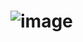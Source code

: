 # ![image](https://github.com/woofiwaffle/QRcodeComponent/assets/101402419/d4848140-1989-48c6-b99c-402d676c40c4)
